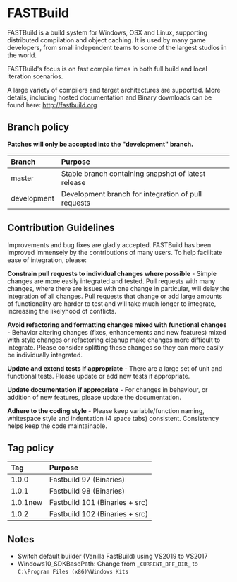 # FASTBuild

FASTBuild is a build system for Windows, OSX and Linux, supporting distributed compilation and object caching. It is used by many game developers, from small independent teams to some of the largest studios in the world.

FASTBuild's focus is on fast compile times in both full build and local iteration scenarios.

A large variety of compilers and target architectures are supported. More details, including hosted documentation and Binary downloads can
be found here: http://fastbuild.org

## Branch policy

**Patches will only be accepted into the "development" branch.**

| Branch | Purpose |
| :----- | :----- |
| master | Stable branch containing snapshot of latest release |
| development    | Development branch for integration of pull requests |

## Contribution Guidelines

Improvements and bug fixes are gladly accepted. FASTBuild has been improved immensely by the contributions of many users. To help facilitate ease of integration, please:

**Constrain pull requests to individual changes where possible** - Simple changes are more easily integrated and tested. Pull requests with many changes, where there are issues with one change in particular, will delay the integration of all changes. Pull requests that change or add large amounts of functionality are harder to test and will take much longer to integrate, increasing the likelyhood of conflicts.

**Avoid refactoring and formatting changes mixed with functional changes** - Behavior altering changes (fixes, enhancements and new features) mixed with style changes or refactoring cleanup make changes more difficult to integrate. Please consider splitting these changes so they can more easily be individually integrated.

**Update and extend tests if appropriate** - There are a large set of unit and functional tests. Please update or add new tests if appropriate.

**Update documentation if appropriate** - For changes in behaviour, or addition of new features, please update the documentation.

**Adhere to the coding style** - Please keep variable/function naming, whitespace style and indentation (4 space tabs) consistent. Consistency helps keep the code maintainable.

## Tag policy
| Tag | Purpose |
| :----- | :----- |
| 1.0.0 | Fastbuild 97 (Binaries) |
| 1.0.1    | Fastbuild 98 (Binaries) |
| 1.0.1new    | Fastbuild 101 (Binaries + src) |
| 1.0.2    | Fastbuild 102 (Binaries + src) |

## Notes
* Switch default builder (Vanilla FastBuild) using VS2019 to VS2017
* Windows10_SDKBasePath: Change from `_CURRENT_BFF_DIR_` to `C:\Program Files (x86)\Windows Kits`